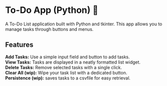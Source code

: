 # To-Do App (Python) 📝
A To-Do List application built with Python and tkinter.
This app allows you to manage tasks through buttons and menus.

## Features
**Add Tasks:** Use a simple input field and button to add tasks.</br>
**View Tasks:** Tasks are displayed in a neatly formatted list widget.</br>
**Delete Tasks:**  Remove selected tasks with a single click.</br>
**Clear All (wip):** Wipe your task list with a dedicated button.</br>
**Persistence (wip):** saves tasks to a csvfile for easy retrieval.</br>
